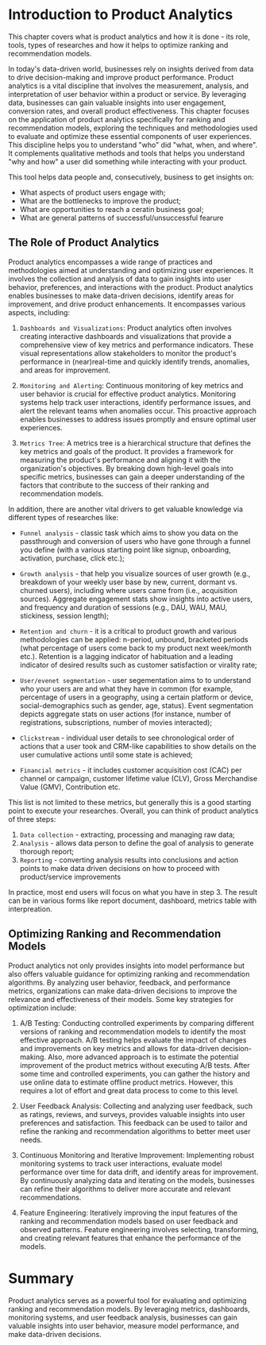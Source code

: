 # Introduction to Product Analytics
This chapter covers what is product analytics and how it is done - its role, tools,
types of researches and how it helps to optimize ranking and recommendation models.

In today's data-driven world, businesses rely on insights derived from data to drive
decision-making and improve product performance. Product analytics is a vital discipline
that involves the measurement, analysis, and interpretation of user behavior within a
product or service. By leveraging data, businesses can gain valuable insights into user
engagement, conversion rates, and overall product effectiveness. This chapter focuses on 
the application of product analytics specifically for ranking and recommendation models,
exploring the techniques and methodologies used to evaluate and optimize these essential
components of user experiences. This discipline helps you to understand "who" did "what,
when, and where". It complements qualitative methods and tools that helps you understand
"why and how" a user did something while interacting with your product.


This tool helps data people and, consecutively, business to get insights on:
- What aspects of product users engage with;
- What are the bottlenecks to improve the product;
- What are opportunities to reach a ceratin business goal;
- What are general patterns of successful/unsuccessful fearure

## The Role of Product Analytics
Product analytics encompasses a wide range of practices and methodologies aimed at
understanding and optimizing user experiences. It involves the collection and analysis
of data to gain insights into user behavior, preferences, and interactions with the product.
Product analytics enables businesses to make data-driven decisions, identify areas
for improvement, and drive product enhancements. It encompasses various aspects, including:

1. `Dashboards and Visualizations`: Product analytics often involves creating interactive
dashboards and visualizations that provide a comprehensive view of key metrics and performance
indicators. These visual representations allow stakeholders to monitor the product's performance
in (near)real-time and quickly identify trends, anomalies, and areas for improvement.

2. `Monitoring and Alerting`: Continuous monitoring of key metrics and user behavior is crucial
for effective product analytics. Monitoring systems help track user interactions, identify 
performance issues, and alert the relevant teams when anomalies occur. This proactive approach
enables businesses to address issues promptly and ensure optimal user experiences.

3. `Metrics Tree`: A metrics tree is a hierarchical structure that defines the key metrics and
goals of the product. It provides a framework for measuring the product's performance and
aligning it with the organization's objectives. By breaking down high-level goals into specific
metrics, businesses can gain a deeper understanding of the factors that contribute to the
success of their ranking and recommendation models.

In addition, there are another vital drivers to get valuable knowledge via different types
of researches like:
- `Funnel analysis` - classic task which aims to show you data on the passthrough and conversion
of users who have gone through a funnel you define (with a various starting point like
 signup, onboarding, activation, purchase, click etc.);

- `Growth analysis` -  that help you visualize sources of user growth (e.g., breakdown
of your weekly user base by new, current, dormant vs. churned users), including where
users came from (i.e., acquisition sources). Aggregate engagement stats show insights
into active users, and frequency and duration of sessions (e.g., DAU, WAU, MAU, stickiness, session length);

- `Retention and churn` - it is a critical to product growth and various methodologies
can be applied: n-period, unbound, bracketed periods (what percentage of users come back
to my product next week/month etc.). Retention is a lagging indicator of habituation and
a leading indicator of desired results such as customer satisfaction or virality rate;

- `User/evenet segmentation` - user segementation aims to to understand who your users are and
what they have in common (for example, percentage of users in a geography, using a certain platform
or device, social-demographics such as gender, age, status). Event segmentation depicts aggregate
stats on user actions (for instance, number of registrations, subscriptions, number of movies interacted);

- `Clickstream` - individual user details to see chronological order of actions that a user took
and CRM-like capabilities to show details on the user cumulative actions until some state is achieved;

- `Financial metrics` - it includes customer acquisition cost (CAC) per channel or campaign,
customer lifetime value (CLV), Gross Merchandise Value (GMV), Contribution etc.

This list is not limited to these metrics, but generally this is a good starting point
to execute your researches. Overall, you can think of product analytics of three steps:

1. `Data collection` - extracting, processing and managing raw data;
2. `Analysis` -  allows data person to define the goal of analysis to
generate thorough report;
3. `Reporting` - converting analysis results into conclusions and action points to make data driven decisions
on how to proceed with product/service improvements

In practice, most end users will focus on what you have in step 3. The result can
be in various forms like report document, dashboard, metrics table with interpreation.


## Optimizing Ranking and Recommendation Models
Product analytics not only provides insights into model performance but also offers valuable
guidance for optimizing ranking and recommendation algorithms. By analyzing user behavior, 
feedback, and performance metrics, organizations can make data-driven decisions to improve
the relevance and effectiveness of their models. Some key strategies for optimization include:

1. A/B Testing: Conducting controlled experiments by comparing different versions of ranking
and recommendation models to identify the most effective approach. A/B testing helps evaluate
the impact of changes and improvements on key metrics and allows for data-driven decision-making.
Also, more advanced approach is to estimate the potential improvement of the product metrics
without executing A/B tests. After some time and controlled experiments, you can gather the
history and use online data to estimate offline product metrics. However, this requires
a lot of effort and great data process to come to this level.

2. User Feedback Analysis: Collecting and analyzing user feedback, such as ratings, reviews,
and surveys, provides valuable insights into user preferences and satisfaction. This feedback
can be used to tailor and refine the ranking and recommendation algorithms to better meet user needs.

3. Continuous Monitoring and Iterative Improvement: Implementing robust monitoring systems
to track user interactions, evaluate model performance over time for data drift,
and identify areas for improvement. By continuously analyzing data and iterating on the models,
businesses can refine their algorithms to deliver more accurate and relevant recommendations.

4. Feature Engineering: Iteratively improving the input features of the ranking and recommendation
models based on user feedback and observed patterns. Feature engineering involves selecting, 
transforming, and creating relevant features that enhance the performance of the models.

# Summary
Product analytics serves as a powerful tool for evaluating and optimizing ranking and recommendation
models. By leveraging metrics, dashboards, monitoring systems, and user feedback analysis,
businesses can gain valuable insights into user behavior, measure model performance,
and make data-driven decisions.